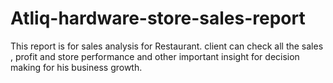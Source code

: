 # Atliq-hardware-store-sales-report
This report is for sales analysis for Restaurant. client can check all the sales , profit and store performance and other important insight for decision making for his business growth.
